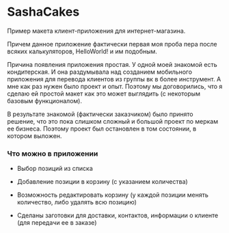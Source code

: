 # SashaCakes
Пример макета клиент-приложения для интернет-магазина.

Причем данное приложение фактически первая моя проба пера после всяких калькуляторов, HelloWorld! и им подобным.

Причина появления приложения простая. У одной моей знакомой есть кондитерская. И она раздумывала над созданием мобильного приложения для перевода клиентов из группы вк в более инструмент.
А мне как раз нужен было проект и опыт. Поэтому мы договорились, что я сделаю ей простой макет как это может выглядить (с некоторым базовым функционалом).

В результате знакомой (фактически заказчиком) было принято решение, что это пока слишком сложный и большой проект по меркам ее бизнеса. Поэтому проект был остановлен в том состоянии, в котором выложен.

### Что можно в приложении
* Выбор позиций из списка

* Добавление позиции в корзину (с указанием количества)

* Возможность редактировать корзину (у каждой позиции менять количество, либо удалять всю позицию)

* Сделаны заготовки для доставки, контактов, информации о клиенте (для передачи ее в заказе)
